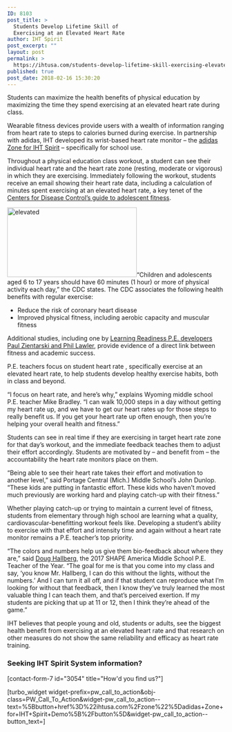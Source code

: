 ```yaml
---
ID: 8103
post_title: >
  Students Develop Lifetime Skill of
  Exercising at an Elevated Heart Rate
author: IHT Spirit
post_excerpt: ""
layout: post
permalink: >
  https://ihtusa.com/students-develop-lifetime-skill-exercising-elevated-heart-rate/
published: true
post_date: 2018-02-16 15:30:20
---
```

<span style="font-weight: 400;">Students can maximize the health benefits of physical education by maximizing the time they spend exercising at an elevated heart rate during class.</span>

<span style="font-weight: 400;">Wearable fitness devices provide users with a wealth of information ranging from heart rate to steps to calories burned during exercise. In partnership with adidas, IHT developed its wrist-based heart rate monitor – the </span><a href="http://ihtusa.com/zone"><span style="font-weight: 400;">adidas Zone for IHT Spirit</span></a><span style="font-weight: 400;"> – specifically for school use. </span>

<span style="font-weight: 400;">Throughout a physical education class workout, a student can see their individual heart rate and the heart rate zone (resting, moderate or vigorous) in which they are exercising. Immediately following the workout, students receive an email showing their heart rate data, including a calculation of minutes spent exercising at an elevated heart rate, a key tenet of the </span><a href="https://www.cdc.gov/healthyschools/physicalactivity/guidelines.htm"><span style="font-weight: 400;">Centers for Disease Control’s guide to adolescent fitness</span></a><span style="font-weight: 400;">.</span><!--more-->

<span style="font-weight: 400;"><a href="https://ihtusa.com/wp-content/uploads/2018/02/Journal2-16fea.jpg"><img class="alignleft size-medium wp-image-8104" src="https://ihtusa.com/wp-content/uploads/2018/02/Journal2-16fea-300x161.jpg" alt="elevated" width="300" height="161" /></a>“Children and adolescents aged 6 to 17 years should have 60 minutes (1 hour) or more of physical activity each day,” the CDC states. The CDC associates the following health benefits with regular exercise: </span>
<ul>
 	<li style="font-weight: 400;"><span style="font-weight: 400;">Reduce the risk of coronary heart disease</span></li>
 	<li style="font-weight: 400;"><span style="font-weight: 400;">Improved physical fitness, including aerobic capacity and muscular fitness</span></li>
</ul>
<span style="font-weight: 400;">Additional studies, including one by </span><a href="https://ihtusa.com/exercise-elevated-heart-rate-increases-longevity-academic-performance/"><span style="font-weight: 400;">Learning Readiness P.E. developers Paul Zientarski and Phil Lawler</span></a><span style="font-weight: 400;">, provide evidence of a direct link between fitness and academic success. </span>

<span style="font-weight: 400;">P.E. teachers focus on student heart rate , specifically exercise at an elevated heart rate, to help students develop healthy exercise habits, both in class and beyond.</span>

<span style="font-weight: 400;">“I focus on heart rate, and here’s why,” explains Wyoming middle school P.E. teacher Mike Bradley. “I can walk 10,000 steps in a day without getting my heart rate up, and we have to get our heart rates up for those steps to really benefit us. If you get your heart rate up often enough, then you’re helping your overall health and fitness.”  </span>

<span style="font-weight: 400;">Students can see in real time if they are exercising in target heart rate zone for that day’s workout, and the immediate feedback teaches them to adjust their effort accordingly. Students are motivated by – and benefit from – the accountability the heart rate monitors place on them.</span>

<span style="font-weight: 400;">“Being able to see their heart rate takes their effort and motivation to another level,” said Portage Central (Mich.) Middle School’s John Dunlop. “These kids are putting in fantastic effort. These kids who haven’t moved much previously are working hard and playing catch-up with their fitness.”</span>

<span style="font-weight: 400;">Whether playing catch-up or trying to maintain a current level of fitness, students from elementary through high school are learning what a quality, cardiovascular-benefitting workout feels like. Developing a student’s ability to exercise with that effort and intensity time and again without a heart rate monitor remains a P.E. teacher’s top priority. </span>

<span style="font-weight: 400;">“The colors and numbers help us give them bio-feedback about where they are,” said </span><a href="https://ihtusa.com/draper-students-test-new-zone-monitors/"><span style="font-weight: 400;">Doug Hallberg</span></a><span style="font-weight: 400;">, the 2017 SHAPE America Middle School P.E. Teacher of the Year. “The goal for me is that you come into my class and say, ‘you know Mr. Hallberg, I can do this without the lights, without the numbers.’ And I can turn it all off, and if that student can reproduce what I’m looking for without that feedback, then I know they’ve truly learned the most valuable thing I can teach them, and that’s perceived exertion. If my students are picking that up at 11 or 12, then I think they’re ahead of the game.” </span>

<span style="font-weight: 400;">IHT believes that people young and old, students or adults, see the biggest health benefit from exercising at an elevated heart rate and that research on other measures do not show the same reliability and efficacy as heart rate training.</span>
<h3 class="article-newsletter-signup">Seeking IHT Spirit System information?</h3>
<p class="article-newsletter-signup">[contact-form-7 id="3054" title="How'd you find us?"]</p>
[turbo_widget widget-prefix=pw_call_to_action&obj-class=PW_Call_To_Action&widget-pw_call_to_action--text=%5Bbutton+href%3D%22ihtusa.com%2Fzone%22%5Dadidas+Zone+for+IHT+Spirit+Demo%5B%2Fbutton%5D&widget-pw_call_to_action--button_text=]